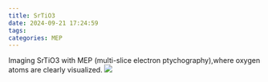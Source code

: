 ```yaml
---
title: SrTiO3
date: 2024-09-21 17:24:59
tags:
categories: MEP
---
```


Imaging SrTiO3 with MEP (multi-slice electron ptychography),where oxygen atoms are clearly visualized.
![](/image/sto.png)
